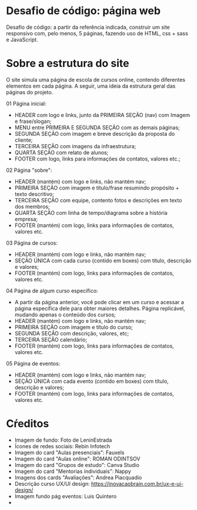 # Desafio de código: página web
Desafio de código: a partir da referência indicada, construir um site responsivo com, pelo menos, 5 páginas, fazendo uso de HTML, css + sass e JavaScript.

# Sobre a estrutura do site
O site simula uma página de escola de cursos online, contendo diferentes elementos em cada página. A seguir, uma ideia da estrutura geral das páginas do projeto.

01 Página inicial:
- HEADER com logo e links, junto da PRIMEIRA SEÇÃO (nav) com Imagem e frase/slogan;
- MENU entre PRIMEIRA E SEGUNDA SEÇÃO com as demais páginas;
- SEGUNDA SEÇÃO com imagem e breve descrição da proposta do cliente;
- TERCEIRA SEÇÃO com imagens da infraestrutura;
- QUARTA SEÇÃO com relato de alunos;
- FOOTER com logo, links para informações de contatos, valores etc.;

02 Página "sobre":
- HEADER (mantém) com logo e links, não mantém nav;
- PRIMEIRA SEÇÃO com imagem e título/frase resumindo propósito + texto descritivo;
- TERCEIRA SEÇÃO com equipe, contento fotos e descrições em texto dos membros;
- QUARTA SEÇÃO com linha de tempo/diagrama sobre a história empresa;
- FOOTER (mantém) com logo, links para informações de contatos, valores etc.

03 Página de cursos:
- HEADER (mantém) com logo e links, não mantém nav;
- SEÇÃO ÚNICA com cada curso (contido em boxes) com título, descrição e valores;
- FOOTER (mantém) com logo, links para informações de contatos, valores etc.

04 Página de algum curso específico:
- A partir da página anterior, você pode clicar em um curso e acessar a página específica dele para obter maiores detalhes. Página replicável, mudando apenas o conteúdo dos cursos;
- HEADER (mantém) com logo e links, não mantém nav;
- PRIMEIRA SEÇÃO com imagem e título do curso;
- SEGUNDA SEÇÃO com descrição, valores, etc;
- TERCEIRA SEÇÃO calendário;
- FOOTER (mantém) com logo, links para informações de contatos, valores etc.

05 Página de eventos:
- HEADER (mantém) com logo e links, não mantém nav;
- SEÇÃO ÚNICA com cada evento (contido em boxes) com título, descrição e valores;
- FOOTER (mantém) com logo, links para informações de contatos, valores etc.

# Cŕeditos
- Imagem de fundo: Foto de LeninEstrada
- Ícones de redes sociais: Rebin Infotech
- Imagem do card "Aulas presenciais": Fauxels
- Imagem do card "Aulas online": ROMAN ODINTSOV
- Imagem do card "Grupos de estudo": Canva Studio
- Imagem do card "Mentorias individuais": Nappy
- Imagens dos cards "Avaliações": Andrea Piacquadio
- Descrição curso UX/UI design: https://inovacaobrain.com.br/ux-e-ui-design/
- Imagem fundo pág eventos: Luis Quintero
- 